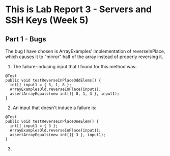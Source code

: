 # This is Lab Report 3 - Servers and SSH Keys (Week 5)

## Part 1 - Bugs
The bug I have chosen is ArrayExamples' implementation of reverseInPlace, which causes it to "mirror" half of the array instead of properly reversing it.<br/>
1. The failure-inducing input that I found for this method was:
```
@Test
public void testReverseInPlaceOddElems() {
  int[] input1 = { 3, 1, 8 };
  ArrayExamplesOld.reverseInPlace(input1);
  assertArrayEquals(new int[]{ 8, 1, 3 }, input1);
}
```
2. An input that doesn't induce a failure is:
```
@Test
public void testReverseInPlaceOneElem() {
  int[] input1 = { 3 };
  ArrayExamplesOld.reverseInPlace(input1);
  assertArrayEquals(new int[]{ 3 }, input1);
}
```
3. 
